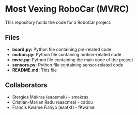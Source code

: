 # Most Vexing RoboCar (MVRC)
This repository holds the code for a RoboCar project.

## Files
* **board.py:** Python file containing pin-related code
* **motion.py:** Python file containing motion-related code
* **mvrc.py:** Python file containing the  main code of the project
* **sensors.py:** Python file containing sensor-related code
* **README.md:** This file

## Collaborators
* Stergios Mekras (eaasmek) - smekras
* Cristian-Marian Radu (eaacmra) - caticu
* Francis Kwame Fianyo (eaafkf) - fKwame